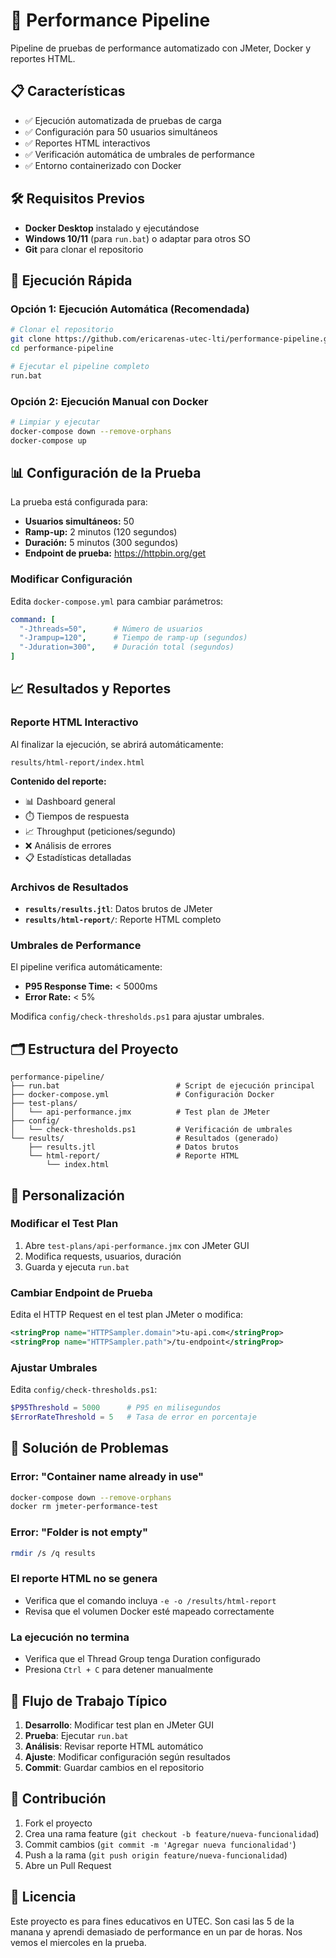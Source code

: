 # 🚀 Performance Pipeline

Pipeline de pruebas de performance automatizado con JMeter, Docker y reportes HTML.

## 📋 Características

- ✅ Ejecución automatizada de pruebas de carga
- ✅ Configuración para 50 usuarios simultáneos
- ✅ Reportes HTML interactivos
- ✅ Verificación automática de umbrales de performance
- ✅ Entorno containerizado con Docker

## 🛠️ Requisitos Previos

- **Docker Desktop** instalado y ejecutándose
- **Windows 10/11** (para `run.bat`) o adaptar para otros SO
- **Git** para clonar el repositorio

## 🚀 Ejecución Rápida

### Opción 1: Ejecución Automática (Recomendada)

```bash
# Clonar el repositorio
git clone https://github.com/ericarenas-utec-lti/performance-pipeline.git
cd performance-pipeline

# Ejecutar el pipeline completo
run.bat
```

### Opción 2: Ejecución Manual con Docker

```bash
# Limpiar y ejecutar
docker-compose down --remove-orphans
docker-compose up
```

## 📊 Configuración de la Prueba

La prueba está configurada para:

- **Usuarios simultáneos:** 50
- **Ramp-up:** 2 minutos (120 segundos)
- **Duración:** 5 minutos (300 segundos)
- **Endpoint de prueba:** https://httpbin.org/get

### Modificar Configuración

Edita `docker-compose.yml` para cambiar parámetros:

```yaml
command: [
  "-Jthreads=50",      # Número de usuarios
  "-Jrampup=120",      # Tiempo de ramp-up (segundos)
  "-Jduration=300",    # Duración total (segundos)
]
```

## 📈 Resultados y Reportes

### Reporte HTML Interactivo

Al finalizar la ejecución, se abrirá automáticamente:
```
results/html-report/index.html
```

**Contenido del reporte:**
- 📊 Dashboard general
- ⏱️ Tiempos de respuesta
- 📈 Throughput (peticiones/segundo)
- ❌ Análisis de errores
- 📋 Estadísticas detalladas

### Archivos de Resultados

- **`results/results.jtl`**: Datos brutos de JMeter
- **`results/html-report/`**: Reporte HTML completo

### Umbrales de Performance

El pipeline verifica automáticamente:
- **P95 Response Time:** < 5000ms
- **Error Rate:** < 5%

Modifica `config/check-thresholds.ps1` para ajustar umbrales.

## 🗂️ Estructura del Proyecto

```
performance-pipeline/
├── run.bat                          # Script de ejecución principal
├── docker-compose.yml               # Configuración Docker
├── test-plans/
│   └── api-performance.jmx          # Test plan de JMeter
├── config/
│   └── check-thresholds.ps1         # Verificación de umbrales
└── results/                         # Resultados (generado)
    ├── results.jtl                  # Datos brutos
    └── html-report/                 # Reporte HTML
        └── index.html
```

## 🔧 Personalización

### Modificar el Test Plan

1. Abre `test-plans/api-performance.jmx` con JMeter GUI
2. Modifica requests, usuarios, duración
3. Guarda y ejecuta `run.bat`

### Cambiar Endpoint de Prueba

Edita el HTTP Request en el test plan JMeter o modifica:

```xml
<stringProp name="HTTPSampler.domain">tu-api.com</stringProp>
<stringProp name="HTTPSampler.path">/tu-endpoint</stringProp>
```

### Ajustar Umbrales

Edita `config/check-thresholds.ps1`:

```powershell
$P95Threshold = 5000      # P95 en milisegundos
$ErrorRateThreshold = 5   # Tasa de error en porcentaje
```

## 🐛 Solución de Problemas

### Error: "Container name already in use"
```bash
docker-compose down --remove-orphans
docker rm jmeter-performance-test
```

### Error: "Folder is not empty"
```bash
rmdir /s /q results
```

### El reporte HTML no se genera
- Verifica que el comando incluya `-e -o /results/html-report`
- Revisa que el volumen Docker esté mapeado correctamente

### La ejecución no termina
- Verifica que el Thread Group tenga Duration configurado
- Presiona `Ctrl + C` para detener manualmente

## 📝 Flujo de Trabajo Típico

1. **Desarrollo**: Modificar test plan en JMeter GUI
2. **Prueba**: Ejecutar `run.bat` 
3. **Análisis**: Revisar reporte HTML automático
4. **Ajuste**: Modificar configuración según resultados
5. **Commit**: Guardar cambios en el repositorio

## 🤝 Contribución

1. Fork el proyecto
2. Crea una rama feature (`git checkout -b feature/nueva-funcionalidad`)
3. Commit cambios (`git commit -m 'Agregar nueva funcionalidad'`)
4. Push a la rama (`git push origin feature/nueva-funcionalidad`)
5. Abre un Pull Request

## 📄 Licencia

Este proyecto es para fines educativos en UTEC. Son casi las 5 de la manana y aprendi demasiado de performance en un par de horas. Nos vemos el miercoles en la prueba.
